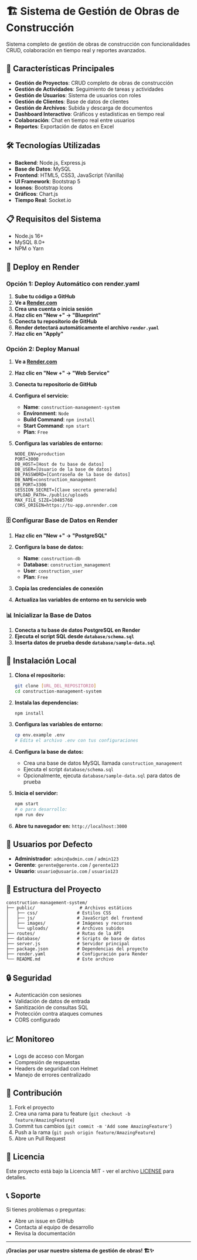 # 🏗️ Sistema de Gestión de Obras de Construcción

Sistema completo de gestión de obras de construcción con funcionalidades CRUD, colaboración en tiempo real y reportes avanzados.

## 🚀 Características Principales

- **Gestión de Proyectos**: CRUD completo de obras de construcción
- **Gestión de Actividades**: Seguimiento de tareas y actividades
- **Gestión de Usuarios**: Sistema de usuarios con roles
- **Gestión de Clientes**: Base de datos de clientes
- **Gestión de Archivos**: Subida y descarga de documentos
- **Dashboard Interactivo**: Gráficos y estadísticas en tiempo real
- **Colaboración**: Chat en tiempo real entre usuarios
- **Reportes**: Exportación de datos en Excel

## 🛠️ Tecnologías Utilizadas

- **Backend**: Node.js, Express.js
- **Base de Datos**: MySQL
- **Frontend**: HTML5, CSS3, JavaScript (Vanilla)
- **UI Framework**: Bootstrap 5
- **Iconos**: Bootstrap Icons
- **Gráficos**: Chart.js
- **Tiempo Real**: Socket.io

## 📋 Requisitos del Sistema

- Node.js 16+ 
- MySQL 8.0+
- NPM o Yarn

## 🚀 Deploy en Render

### Opción 1: Deploy Automático con render.yaml

1. **Sube tu código a GitHub**
2. **Ve a [Render.com](https://render.com)**
3. **Crea una cuenta o inicia sesión**
4. **Haz clic en "New +" → "Blueprint"**
5. **Conecta tu repositorio de GitHub**
6. **Render detectará automáticamente el archivo `render.yaml`**
7. **Haz clic en "Apply"**

### Opción 2: Deploy Manual

1. **Ve a [Render.com](https://render.com)**
2. **Haz clic en "New +" → "Web Service"**
3. **Conecta tu repositorio de GitHub**
4. **Configura el servicio:**
   - **Name**: `construction-management-system`
   - **Environment**: `Node`
   - **Build Command**: `npm install`
   - **Start Command**: `npm start`
   - **Plan**: `Free`

5. **Configura las variables de entorno:**
   ```
   NODE_ENV=production
   PORT=3000
   DB_HOST=[Host de tu base de datos]
   DB_USER=[Usuario de la base de datos]
   DB_PASSWORD=[Contraseña de la base de datos]
   DB_NAME=construction_management
   DB_PORT=3306
   SESSION_SECRET=[Clave secreta generada]
   UPLOAD_PATH=./public/uploads
   MAX_FILE_SIZE=10485760
   CORS_ORIGIN=https://tu-app.onrender.com
   ```

### 🗄️ Configurar Base de Datos en Render

1. **Haz clic en "New +" → "PostgreSQL"**
2. **Configura la base de datos:**
   - **Name**: `construction-db`
   - **Database**: `construction_management`
   - **User**: `construction_user`
   - **Plan**: `Free`

3. **Copia las credenciales de conexión**
4. **Actualiza las variables de entorno en tu servicio web**

### 📊 Inicializar la Base de Datos

1. **Conecta a tu base de datos PostgreSQL en Render**
2. **Ejecuta el script SQL desde `database/schema.sql`**
3. **Inserta datos de prueba desde `database/sample-data.sql`**

## 🔧 Instalación Local

1. **Clona el repositorio:**
   ```bash
   git clone [URL_DEL_REPOSITORIO]
   cd construction-management-system
   ```

2. **Instala las dependencias:**
   ```bash
   npm install
   ```

3. **Configura las variables de entorno:**
   ```bash
   cp env.example .env
   # Edita el archivo .env con tus configuraciones
   ```

4. **Configura la base de datos:**
   - Crea una base de datos MySQL llamada `construction_management`
   - Ejecuta el script `database/schema.sql`
   - Opcionalmente, ejecuta `database/sample-data.sql` para datos de prueba

5. **Inicia el servidor:**
   ```bash
   npm start
   # o para desarrollo:
   npm run dev
   ```

6. **Abre tu navegador en:** `http://localhost:3000`

## 👥 Usuarios por Defecto

- **Administrador**: `admin@admin.com` / `admin123`
- **Gerente**: `gerente@gerente.com` / `gerente123`
- **Usuario**: `usuario@usuario.com` / `usuario123`

## 📁 Estructura del Proyecto

```
construction-management-system/
├── public/                 # Archivos estáticos
│   ├── css/               # Estilos CSS
│   ├── js/                # JavaScript del frontend
│   ├── images/            # Imágenes y recursos
│   └── uploads/           # Archivos subidos
├── routes/                # Rutas de la API
├── database/              # Scripts de base de datos
├── server.js              # Servidor principal
├── package.json           # Dependencias del proyecto
├── render.yaml            # Configuración para Render
└── README.md              # Este archivo
```

## 🔒 Seguridad

- Autenticación con sesiones
- Validación de datos de entrada
- Sanitización de consultas SQL
- Protección contra ataques comunes
- CORS configurado

## 📈 Monitoreo

- Logs de acceso con Morgan
- Compresión de respuestas
- Headers de seguridad con Helmet
- Manejo de errores centralizado

## 🤝 Contribución

1. Fork el proyecto
2. Crea una rama para tu feature (`git checkout -b feature/AmazingFeature`)
3. Commit tus cambios (`git commit -m 'Add some AmazingFeature'`)
4. Push a la rama (`git push origin feature/AmazingFeature`)
5. Abre un Pull Request

## 📄 Licencia

Este proyecto está bajo la Licencia MIT - ver el archivo [LICENSE](LICENSE) para detalles.

## 📞 Soporte

Si tienes problemas o preguntas:
- Abre un issue en GitHub
- Contacta al equipo de desarrollo
- Revisa la documentación

---

**¡Gracias por usar nuestro sistema de gestión de obras! 🏗️✨**